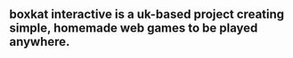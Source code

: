 ## boxkat interactive is a uk-based project creating simple, homemade web games to be played anywhere.
